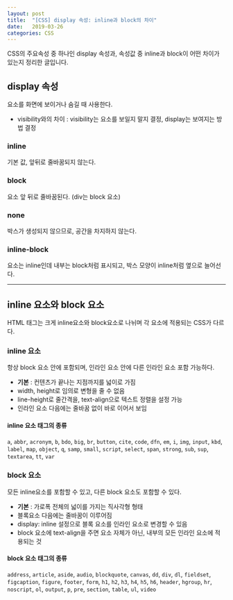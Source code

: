```yaml
---
layout: post
title:  "[CSS] display 속성: inline과 block의 차이"
date:   2019-03-26
categories: CSS
---
```


CSS의 주요속성 중 하나인 display 속성과, 속성값 중 inline과 block이 어떤 차이가 있는지 정리한 글입니다.

## display 속성
요소를 화면에 보이거나 숨길 때 사용한다.
* visibility와의 차이 : visibility는 요소를 보일지 말지 결정, display는 보여지는 방법 결정

### inline
기본 값, 앞뒤로 줄바꿈되지 않는다.

### block
요소 앞 뒤로 줄바꿈된다. (div는 block 요소)

### none
박스가 생성되지 않으므로, 공간을 차지하지 않는다.

### inline-block 
요소는 inline인데 내부는 block처럼 표시되고, 박스 모양이 inline처럼 옆으로 늘어선다.

***

## inline 요소와 block 요소
HTML 태그는 크게 inline요소와 block요소로 나뉘며 각 요소에 적용되는 CSS가 다르다.

### inline 요소
항상 block 요소 안에 포함되며, 인라인 요소 안에 다른 인라인 요소 포함 가능하다.

* **기본** : 컨텐츠가 끝나는 지점까지를 넓이로 가짐
* width, height로 임의로 변형을 줄 수 없음
* line-height로 줄간격을, text-align으로 텍스트 정렬을 설정 가능
* 인라인 요소 다음에는 줄바꿈 없이 바로 이어서 보임

#### inline 요소 태그의 종류

`a`, `abbr`, `acronym`, `b`, `bdo`, `big`, `br`, `button`, `cite`, `code`, `dfn`, `em`, `i`, `img`, `input`, `kbd`, `label`, `map`, `object`, `q`, `samp`, `small`, `script`, `select`, `span`, `strong`, `sub`, `sup`, `textarea`, `tt`, `var`

### block 요소
모든 inline요소를 포함할 수 있고, 다른 block 요소도 포함할 수 있다.

* **기본** : 가로폭 전체의 넓이를 가지는 직사각형 형태
* 블록요소 다음에는 줄바꿈이 이루어짐
* display: inline 설정으로 블록 요소를 인라인 요소로 변경할 수 있음
* block 요소에 text-align을 주면 요소 자체가 아닌, 내부의 모든 인라인 요소에 적용되는 것

#### block 요소 태그의 종류
`address`, `article`, `aside`, `audio`, `blockquote`, `canvas`, `dd`, `div`, `dl`, `fieldset`, `figcaption`, `figure`, `footer`, `form`, `h1`, `h2`, `h3`, `h4`, `h5`, `h6`, `header`, `hgroup`, `hr`, `noscript`, `ol`, `output`, `p`, `pre`, `section`, `table`, `ul`, `video`
